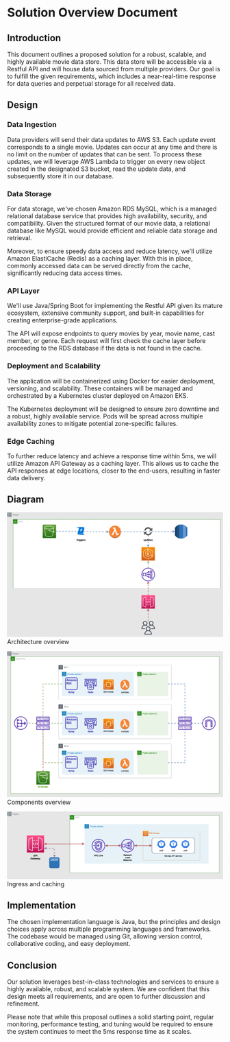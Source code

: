# Solution Overview Document

## Introduction

This document outlines a proposed solution for a robust, scalable, and highly available movie data store. This data store will be accessible via a Restful API and will house data sourced from multiple providers. Our goal is to fulfill the given requirements, which includes a near-real-time response for data queries and perpetual storage for all received data.

## Design

### Data Ingestion
Data providers will send their data updates to AWS S3. Each update event corresponds to a single movie. Updates can occur at any time and there is no limit on the number of updates that can be sent. To process these updates, we will leverage AWS Lambda to trigger on every new object created in the designated S3 bucket, read the update data, and subsequently store it in our database.

### Data Storage
For data storage, we've chosen Amazon RDS MySQL, which is a managed relational database service that provides high availability, security, and compatibility. Given the structured format of our movie data, a relational database like MySQL would provide efficient and reliable data storage and retrieval.

Moreover, to ensure speedy data access and reduce latency, we'll utilize Amazon ElastiCache (Redis) as a caching layer. With this in place, commonly accessed data can be served directly from the cache, significantly reducing data access times.

### API Layer
We'll use Java/Spring Boot for implementing the Restful API given its mature ecosystem, extensive community support, and built-in capabilities for creating enterprise-grade applications.

The API will expose endpoints to query movies by year, movie name, cast member, or genre. Each request will first check the cache layer before proceeding to the RDS database if the data is not found in the cache.

### Deployment and Scalability
The application will be containerized using Docker for easier deployment, versioning, and scalability. These containers will be managed and orchestrated by a Kubernetes cluster deployed on Amazon EKS.

The Kubernetes deployment will be designed to ensure zero downtime and a robust, highly available service. Pods will be spread across multiple availability zones to mitigate potential zone-specific failures.

### Edge Caching
To further reduce latency and achieve a response time within 5ms, we will utilize Amazon API Gateway as a caching layer. This allows us to cache the API responses at edge locations, closer to the end-users, resulting in faster data delivery.

## Diagram

![Overview](./images/architecture_overview.png)
Architecture overview

![Components](./images/components_overview.png)
Components overview

![Ingress](./images/ingress_cache.png)
Ingress and caching

## Implementation
The chosen implementation language is Java, but the principles and design choices apply across multiple programming languages and frameworks. The codebase would be managed using Git, allowing version control, collaborative coding, and easy deployment.

## Conclusion
Our solution leverages best-in-class technologies and services to ensure a highly available, robust, and scalable system. We are confident that this design meets all requirements, and are open to further discussion and refinement.

Please note that while this proposal outlines a solid starting point, regular monitoring, performance testing, and tuning would be required to ensure the system continues to meet the 5ms response time as it scales.
